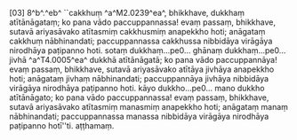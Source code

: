 [03] 8^b^.^eb^ ``cakkhuṃ ^a^M2.0239^ea^, bhikkhave, dukkhaṃ atītānāgataṃ; ko pana vādo  paccuppannassa! evaṃ passaṃ, bhikkhave, sutavā ariyasāvako atītasmiṃ cakkhusmiṃ anapekkho  hoti; anāgataṃ cakkhuṃ nābhinandati; paccuppannassa cakkhussa nibbidāya virāgāya nirodhāya  paṭipanno hoti. sotaṃ dukkhaṃ...pe0... ghānaṃ dukkhaṃ...pe0... jivhā ^a^T4.0005^ea^ dukkhā atītānāgatā; ko  pana vādo paccuppannāya! evaṃ passaṃ, bhikkhave, sutavā ariyasāvako atītāya jivhāya anapekkho  hoti; anāgataṃ jivhaṃ nābhinandati; paccuppannāya jivhāya nibbidāya virāgāya nirodhāya  paṭipanno hoti. kāyo dukkho...pe0... mano dukkho atītānāgato; ko pana vādo  paccuppannassa! evaṃ passaṃ, bhikkhave, sutavā ariyasāvako atītasmiṃ manasmiṃ anapekkho hoti;  anāgataṃ manaṃ nābhinandati; paccuppannassa manassa nibbidāya virāgāya nirodhāya paṭipanno  hotī''ti. aṭṭhamaṃ.